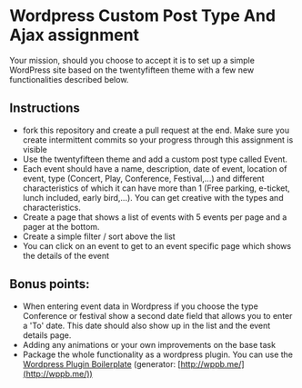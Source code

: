 # Wordpress Custom Post Type And Ajax assignment

Your mission, should you choose to accept it is to set up a simple WordPress site based on the twentyfifteen theme with a few new functionalities described below.

## Instructions
- fork this repository and create a pull request at the end. Make sure you create intermittent commits so your progress through this assignment is visible
- Use the twentyfifteen theme and add a custom post type called Event.
- Each event should have a name, description, date of event, location of event, type (Concert, Play, Conference, Festival,...) and different characteristics of which it can have more than 1 (Free parking, e-ticket, lunch included, early bird,...). You can get creative with the types and characteristics. 
- Create a page that shows a list of events with 5 events per page and a pager at the bottom. 
- Create a simple filter / sort above the list
- You can click on an event to get to an event specific page which shows the details of the event

## Bonus points:
- When entering event data in Wordpress if you choose the type Conference or festival show a second date field that allows you to enter a 'To' date. This date should also show up in the list and the event details page.
- Adding any animations or your own improvements on the base task
- Package the whole functionality as a wordpress plugin. You can use the [Wordpress Plugin Boilerplate](http://wppb.io/) (generator: [http://wppb.me/](http://wppb.me/))

